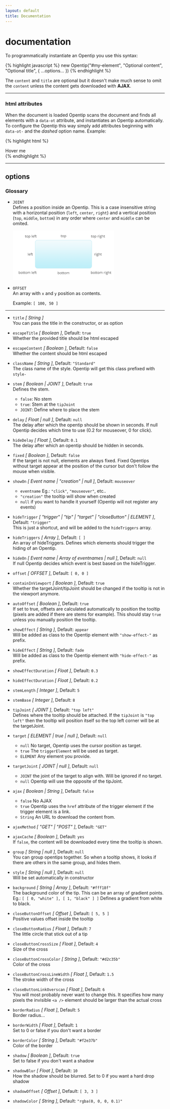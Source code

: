 ```yaml
---
layout: default
title: Documentation
---
```


documentation
=============

To programmatically instantiate an Opentip you use this syntax:

{% highlight javascript %}
new Opentip("#my-element", "Optional content", "Optional title", { ...options... })
{% endhighlight %}

The `content` and `title` are optional but it doesn't make much sense to omit
the `content` unless the content gets downloaded with **AJAX**.

* * *

### html attributes


When the document is loaded Opentip scans the document and finds all elements
with a `data-ot` attribute, and instantiates an Opentip automatically. To
configure the Opentip this way simply add attributes beginning with `data-ot-`
and the *dashed* option name. Example:

{% highlight html %}
<div data-ot="The content" data-ot-delay="2" data-ot-hide-trigger="closeButton">Hover me</div>
{% endhighlight %}


* * *


options
-------

### Glossary

- `JOINT`  
  Defines a position inside an Opentip. This is a case insensitive
  string with a horizontal position (`left`, `center`, `right`) and a vertical
  position (`top`, `middle`, `bottom`) in any order where `center` and `middle`
  can be omited.

  ![Joints examples](images/joints.png)

- `OFFSET`  
  An array with `x` and `y` position as contents.

  Example: `[ 100, 50 ]`

* * *

- `title` *\[ String \]*  
  You can pass the title in the constructor, or as option

- `escapeTitle` *\[ Boolean \]*, Default: `true`  
  Whether the provided title should be html escaped

- `escapeContent` *\[ Boolean \]*, Default: `false`  
  Whether the content should be html escaped

- `className` *\[ String \]*, Default: `"Standard"`  
  The class name of the style. Opentip will get this class prefixed with `style-`

- `stem` *\[ Boolean | JOINT \]*, Default: `true`  
  Defines the stem.
  - `false`: No stem
  - `true`: Stem at the `tipJoint`
  - `JOINT`: Define where to place the stem

- `delay` *\[ Float | null \]*, Default: `null`  
  The delay after which the opentip should be shown in seconds. If null Opentip decides which
  time to use (0.2 for mouseover, 0 for click).

- `hideDelay` *\[ Float \]*, Default: `0.1`  
  The delay after which an opentip should be hidden in seconds.

- `fixed` *\[ Boolean \]*, Default: `false`  
  If the target is not null, elements are always fixed. Fixed Opentips without
  target appear at the position of the cursor but don't follow the mouse when visible.

- `showOn` *\[ Event name | "creation" | null \]*, Default: `mouseover`  
  - `eventname` Eg.: `"click"`, `"mouseover"`, etc..
  - `"creation"` the tooltip will show when created
  - `null` if you want to handle it yourself (Opentip will not register any events)

- `hideTrigger` *\[ "trigger" | "tip" | "target" | "closeButton" | ELEMENT \]*, Default: `"trigger"`  
  This is just a shortcut, and will be added to the `hideTriggers` array.

- `hideTriggers` *\[ Array \]*, Default: `[ ]`  
  An array of hideTriggers. Defines which elements should trigger the hiding of an Opentip.

- `hideOn` *\[ Event name | Array of eventnames | null \]*, Default: `null`  
  If null Opentip decides which event is best based on the hideTrigger.

- `offset` *\[ OFFSET \]*, Default: `[ 0, 0 ]`  

- `containInViewport` *\[ Boolean \]*, Default: `true`  
  Whether the targetJoint/tipJoint should be changed if the tooltip is not in
  the viewport anymore.

- `autoOffset` *\[ Boolean \]*, Default: `true`  
  If set to true, offsets are calculated automatically to position the tooltip
  (pixels are added if there are stems for example). This should stay `true` unless
  you manually position the tooltip.

- `showEffect` *\[ String \]*, Default: `appear`  
  Will be added as class to the Opentip element with `"show-effect-"` as prefix.

- `hideEffect` *\[ String \]*, Default: `fade`  
  Will be added as class to the Opentip element with `"hide-effect-"` as prefix.

- `showEffectDuration` *\[ Float \]*, Default: `0.3`  

- `hideEffectDuration` *\[ Float \]*, Default: `0.2`  

- `stemLength` *\[ Integer \]*, Default: `5`  

- `stemBase` *\[ Integer \]*, Default: `8`  

- `tipJoint` *\[ JOINT \]*, Default: `"top left"`  
  Defines where the tooltip should be attached. If the `tipJoint` is `"top left"`
  then the tooltip will position itself so the top left corner will be at the
  targetJoint.

- `target` *\[ ELEMENT | true | null \]*, Default: `null`  
  - `null` No target, Opentip uses the cursor position as target.
  - `true` The `triggerElement` will be used as target.
  - `ELEMENT` Any element you provide.

- `targetJoint` *\[ JOINT | null \]*, Default: `null`  
  - `JOINT` the joint of the target to align with. Will be ignored if no target.
  - `null` Opentip will use the opposite of the tipJoint.

- `ajax` *\[ Boolean | String \]*, Default: `false`  
  - `false` No AJAX
  - `true` Opentip uses the `href` attribute of the trigger element if the
    trigger element is a link.
  - `String` An URL to download the content from.

- `ajaxMethod` *\[ "GET" | "POST" \]*, Default: `"GET"`  

- `ajaxCache` *\[ Boolean \]*, Default: `yes`  
  If `false`, the content will be downloaded every time the tooltip is shown.

- `group` *\[ String | null \]*, Default: `null`  
  You can group opentips together. So when a tooltip shows, it looks if there are others in the same group, and hides them.

- `style` *\[ String | null \]*, Default: `null`  
  Will be set automatically in constructor

- `background` *\[ String | Array \]*, Default: `"#fff18f"`  
  The background color of the tip. This can be an array of gradient points.
  Eg.: `[ [ 0, "white" ], [ 1, "black" ] ]` Defines a gradient from white to black.

- `closeButtonOffset` *\[ Offset \]*, Default: `[ 5, 5 ]`  
  Positive values offset inside the tooltip

- `closeButtonRadius` *\[ Float \]*, Default: `7`  
  The little circle that stick out of a tip

- `closeButtonCrossSize` *\[ Float \]*, Default: `4`  
  Size of the cross

- `closeButtonCrossColor` *\[ String \]*, Default: `"#d2c35b"`  
  Color of the cross

- `closeButtonCrossLineWidth` *\[ Float \]*, Default: `1.5`  
  The stroke width of the cross

- `closeButtonLinkOverscan` *\[ Float \]*, Default: `6`  
  You will most probably never want to change this.
  It specifies how many pixels the invisible `<a />` element should be larger
  than the actual cross

- `borderRadius` *\[ Float \]*, Default: `5`  
  Border radius...

- `borderWidth` *\[ Float \]*, Default: `1`  
  Set to 0 or false if you don't want a border

- `borderColor` *\[ String \]*, Default: `"#f2e37b"`  
  Color of the border

- `shadow` *\[ Boolean \]*, Default: `true`  
  Set to false if you don't want a shadow

- `shadowBlur` *\[ Float \]*, Default: `10`  
  How the shadow should be blurred. Set to 0 if you want a hard drop shadow 

- `shadowOffset` *\[ Offset \]*, Default: `[ 3, 3 ]`  

- `shadowColor` *\[ String \]*, Default: `"rgba(0, 0, 0, 0.1)"`  
